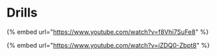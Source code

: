 # Drills

{% embed url="https://www.youtube.com/watch?v=f8Vhi7SuFe8" %}

{% embed url="https://www.youtube.com/watch?v=iZDQ0-Zbpt8" %}

